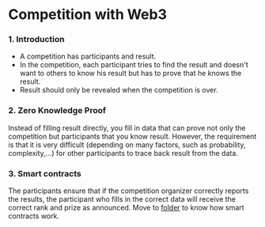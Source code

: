 # Competition with Web3

### 1. Introduction
- A competition has participants and result. 
- In the competition, each participant tries to find the result and doesn't want to others to know his result but has to prove that he knows the result. 
- Result should only be revealed when the competition is over. 

### 2. Zero Knowledge Proof
Instead of filling result directly, you fill in data that can prove not only the competition but participants that you know result. However, the requirement is that it is very difficult (depending on 
many factors, such as probability, complexity,...) for other participants to trace back result from the data. 

### 3. Smart contracts
The participants ensure that if the competition organizer correctly reports the results, the participant who fills in the correct data will receive the correct rank and prize as announced.
Move to [folder](./contracts/src/v0.1/) to know how smart contracts work. 
